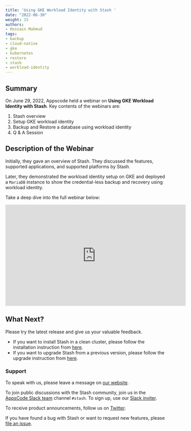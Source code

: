 ```yaml
---
title: 'Using GKE Workload Identity with Stash '
date: "2022-06-30"
weight: 15
authors:
- Hossain Mahmud
tags:
- backup
- cloud-native
- gke
- kubernetes
- restore
- stash
- workload-identity
---
```


## Summary

On June 29, 2022, Appscode held a webinar on **Using GKE Workload Identity with Stash**. Key contents of the webinars are:

1) Stash overview
2) Setup GKE workload identity
3) Backup and Restore a database using workload identity
4) Q & A Session

## Description of the Webinar

Initially, they gave an overview of Stash. They discussed the features, supported applications, and supported platforms by Stash.

Later, they demonstrated the workload identity setup on GKE and deployed a `MariaDB` instance to show the credential-less backup and recovery using workload identity.

Take a deep dive into the full webinar below:

<iframe width="560" height="315" src="https://www.youtube.com/embed/xuP1QhEOOWo" title="YouTube video player" frameborder="0" allow="accelerometer; autoplay; clipboard-write; encrypted-media; gyroscope; picture-in-picture" allowfullscreen></iframe>

## What Next?

Please try the latest release and give us your valuable feedback.

- If you want to install Stash in a clean cluster, please follow the installation instruction from [here](https://stash.run/docs/latest/setup/).
- If you want to upgrade Stash from a previous version, please follow the upgrade instruction from [here](https://stash.run/docs/latest/setup/upgrade/).

### Support

To speak with us, please leave a message on [our website](https://appscode.com/contact/).

To join public discussions with the Stash community, join us in the [AppsCode Slack team](https://appscode.slack.com/messages/C8NCX6N23/details/) channel `#stash`. To sign up, use our [Slack inviter](https://slack.appscode.com/).

To receive product announcements, follow us on [Twitter](https://twitter.com/KubeStash).

If you have found a bug with Stash or want to request new features, please [file an issue](https://github.com/stashed/project/issues/new).
